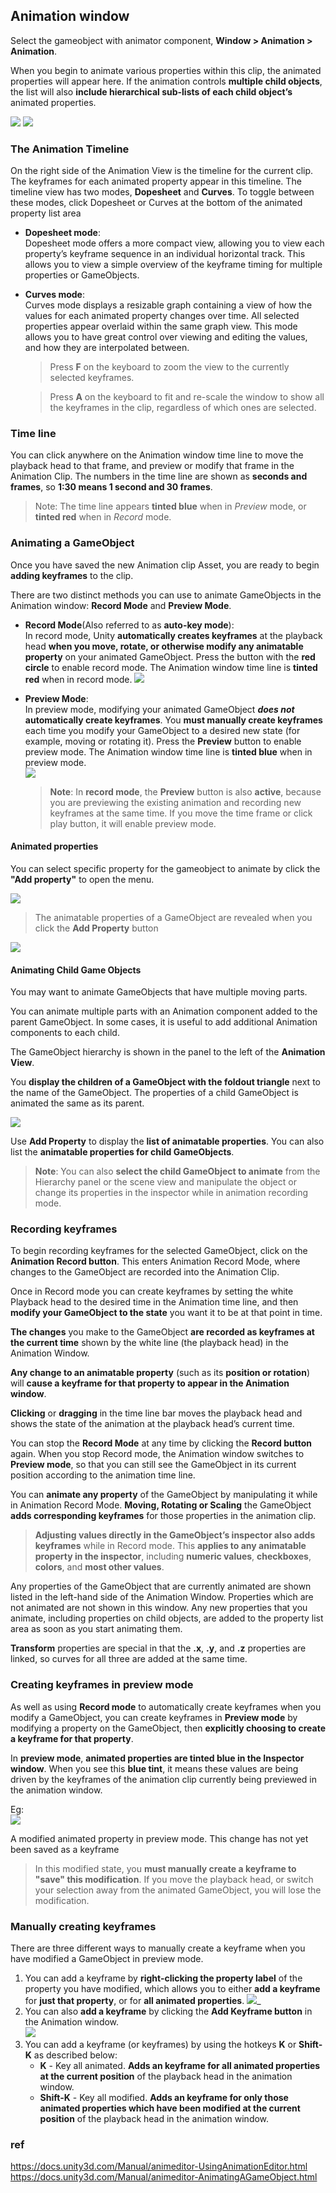 ## Animation window

Select the gameobject with animator component, **Window > Animation > Animation**.

When you begin to animate various properties within this clip, the animated properties will appear here. If the animation controls **multiple child objects**, the list will also **include hierarchical sub-lists of each child object’s** animated properties. 

![](./AnimationEditorShowsSelected.jpg)
![](./AnimationWindowEmptyClip.png)


### The Animation Timeline
 
On the right side of the Animation View is the timeline for the current clip. The keyframes for each animated property appear in this timeline. 
The timeline view has two modes, **Dopesheet** and **Curves**. To toggle between these modes, click Dopesheet or Curves at the bottom of the animated property list area
  
- **Dopesheet mode**: \
  Dopesheet mode offers a more compact view, allowing you to view each property’s keyframe sequence in an individual horizontal track. This allows you to view a simple overview of the keyframe timing for multiple properties or GameObjects.  
  
- **Curves mode**: \
  Curves mode displays a resizable graph containing a view of how the values for each animated property changes over time. All selected properties appear overlaid within the same graph view. This mode allows you to have great control over viewing and editing the values, and how they are interpolated between.
  > Press **F** on the keyboard to zoom the view to the currently selected keyframes.

  > Press **A** on the keyboard to fit and re-scale the window to show all the keyframes in the clip, regardless of which ones are selected. 
  
  
### Time line
You can click anywhere on the Animation window time line to move the playback head to that frame, and preview or modify that frame in the Animation Clip. The numbers in the time line are shown as **seconds and frames**, so **1:30 means 1 second and 30 frames**.

> Note: The time line appears **tinted blue** when in _Preview_ mode, or **tinted red** when in _Record_ mode.

### Animating a GameObject

Once you have saved the new Animation clip Asset, you are ready to begin **adding keyframes** to the clip.

There are two distinct methods you can use to animate GameObjects in the Animation window: **Record Mode** and **Preview Mode**.

- **Record Mode**(Also referred to as **auto-key mode**): \
  In record mode, Unity **automatically creates keyframes** at the playback head **when you move, rotate, or otherwise modify any animatable property** on your animated GameObject. Press the button with the **red circle** to enable record mode. The Animation window time line is **tinted red** when in record mode.
  ![](./AnimationEditorControlsRecordMode.png)

- **Preview Mode**: \
  In preview mode, modifying your animated GameObject **_does not_ automatically create keyframes**. You **must manually create keyframes** each time you modify your GameObject to a desired new state (for example, moving or rotating it). Press the **Preview** button to enable preview mode. The Animation window time line is **tinted blue** when in preview mode. \
  ![](./AnimationEditorControlsPreviewMode.png)
  > **Note**: In **record mode**, the **Preview** button is also **active**, because you are previewing the existing animation and recording new keyframes at the same time. If you move the time frame or click play button, it will enable preview mode.

#### Animated properties
You can select specific property for the gameobject to animate by click the **"Add property"** to open the menu.

![](./Add_property.png)

> The animatable properties of a GameObject are revealed when you click the **Add Property** button

![](./AnimationEditorMatchesInspector.png)

#### Animating Child Game Objects
You may want to animate GameObjects that have multiple moving parts.

You can animate multiple parts with an Animation component added to the parent GameObject. In some cases, it is useful to add additional Animation components to each child.

The GameObject hierarchy is shown in the panel to the left of the **Animation View**.

You **display the children of a GameObject with the foldout triangle** next to the name of the GameObject. The properties of a child GameObject is animated the same as its parent.


![](./AnimationEditorAddCurveChildObjects.png)

Use **Add Property** to display the **list of animatable properties**. You can also list the **animatable properties for child GameObjects**.


> **Note**: You can also **select the child GameObject to animate** from the Hierarchy panel or the scene view and manipulate the object or change its properties in the inspector while in animation recording mode.


### Recording keyframes
To begin recording keyframes for the selected GameObject, click on the **Animation Record button**. This enters Animation Record Mode, where changes to the GameObject are recorded into the Animation Clip.

Once in Record mode you can create keyframes by setting the white Playback head to the desired time in the Animation time line, and then **modify your GameObject to the state** you want it to be at that point in time.

**The changes** you make to the GameObject **are recorded as keyframes at the current time** shown by the white line (the playback head) in the Animation Window.

**Any change to an animatable property** (such as its **position or rotation**) will **cause a keyframe for that property to appear in the Animation window**.

**Clicking** or **dragging** in the time line bar moves the playback head and shows the state of the animation at the playback head’s current time.

You can stop the **Record Mode** at any time by clicking the **Record button** again. When you stop Record mode, the Animation window switches to **Preview mode**, so that you can still see the GameObject in its current position according to the animation time line.

You can **animate any property** of the GameObject by manipulating it while in Animation Record Mode. **Moving, Rotating or Scaling** the GameObject **adds corresponding keyframes** for those properties in the animation clip. 

> **Adjusting values directly in the GameObject’s inspector also adds keyframes** while in Record mode. This **applies to any animatable property in the inspector**, including **numeric values**, **checkboxes**, **colors**, and **most other values**.

Any properties of the GameObject that are currently animated are shown listed in the left-hand side of the Animation Window. Properties which are not animated are not shown in this window. Any new properties that you animate, including properties on child objects, are added to the property list area as soon as you start animating them.

**Transform** properties are special in that the **.x**, **.y**, and **.z** properties are linked, so curves for all three are added at the same time.




### Creating keyframes in preview mode

As well as using **Record mode** to automatically create keyframes when you modify a GameObject, you can create keyframes in **Preview mode** by modifying a property on the GameObject, then **explicitly choosing to create a keyframe for that property**.

In **preview mode**, **animated properties are tinted blue in the Inspector window**. When you see this **blue tint**, it means these values are being driven by the keyframes of the animation clip currently being previewed in the animation window.

Eg: \
![](./AnimationEditorPreviewModifiedValue.png)

A modified animated property in preview mode. This change has not yet been saved as a keyframe

> In this modified state, you **must manually create a keyframe to "save" this modification**. If you move the playback head, or switch your selection away from the animated GameObject, you will lose the modification.



### Manually creating keyframes
There are three different ways to manually create a keyframe when you have modified a GameObject in preview mode.

1. You can add a keyframe by **right-clicking the property label** of the property you have modified, which allows you to either **add a keyframe** for **just that property**, or for **all animated properties**.
   ![](./Animation_window_property.png)_
2. You can also **add a keyframe** by clicking the **Add Keyframe button** in the Animation window. \
   ![](./Add_keyframe.png)
3. You can add a keyframe (or keyframes) by using the hotkeys **K** or **Shift-K** as described below:
   - **K** - Key all animated. **Adds an keyframe for all animated properties at the current position** of the playback head in the animation window.
   - **Shift-K** - Key all modified. **Adds an keyframe for only those animated properties which have been modified at the current position** of the playback head in the animation window.





### ref
https://docs.unity3d.com/Manual/animeditor-UsingAnimationEditor.html \
https://docs.unity3d.com/Manual/animeditor-AnimatingAGameObject.html

